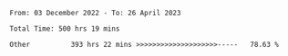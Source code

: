 <!--START_SECTION:waka-->

```text
From: 03 December 2022 - To: 26 April 2023

Total Time: 500 hrs 19 mins

Other          393 hrs 22 mins >>>>>>>>>>>>>>>>>>>>-----   78.63 %
```

<!--END_SECTION:waka-->